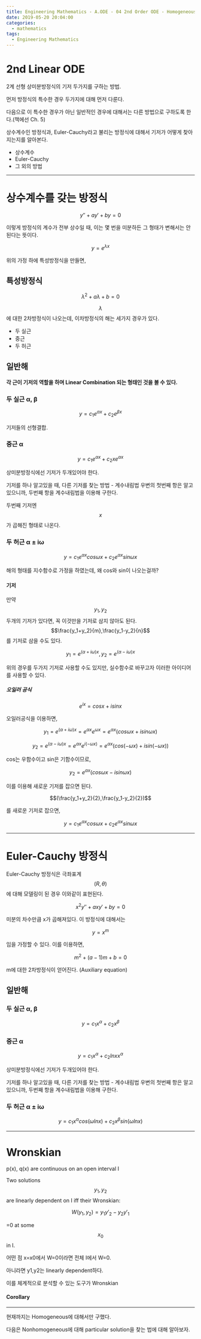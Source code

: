 ```yaml
---
title: Engineering Mathematics - A.ODE - 04 2nd Order ODE - Homogeneous
date: 2019-05-20 20:04:00
categories:
  - mathematics
tags:
  - Engineering Mathematics
---
```


# 2nd Linear ODE

2계 선형 상미분방정식의 기저 두가지를 구하는 방법.

먼저 방정식의 특수한 경우 두가지에 대해 먼저 다룬다.

다음으로 이 특수한 경우가 아닌 일반적인 경우에 대해서는 다른 방법으로 구하도록 한다.(책에선 Ch. 5)

상수계수인 방정식과, Euler-Cauchy라고 불리는 방정식에 대해서 기저가 어떻게 찾아지는지를 알아본다.

- 상수계수
- Euler-Cauchy
- 그 외의 방법

---

# 상수계수를 갖는 방정식

$$y''+ay'+by=0$$

이렇게 방정식의 계수가 전부 상수일 때, 이는 몇 번을 미분하든 그 형태가 변해서는 안된다는 뜻이다.

$$y=e^{\lambda x}$$

위의 가정 하에 특성방정식을 만들면,

## 특성방정식

$${\lambda}^2 + a \lambda + b = 0 $$

$$\lambda$$에 대한 2차방정식이 나오는데, 이차방정식의 해는 세가지 경우가 있다.

- 두 실근
- 중근
- 두 허근

## 일반해

**각 근이 기저의 역할을 하며 Linear Combination 되는 형태인 것을 볼 수 있다.**

### 두 실근 α, β

$$y=c_1 e^{\alpha x} + c_2 e^{\beta x}$$

기저들의 선형결합.

### 중근 α

$$y=c_1 e^{\alpha x} + c_2 x e^{\alpha x}$$

상미분방정식에선 기저가 두개있어야 한다.

기저를 하나 알고있을 때, 다른 기저를 찾는 방법 - 계수내림법
우변의 첫번째 항은 알고 있으니까, 두번째 항을 계수내림법을 이용해 구한다.

두번째 기저엔 $$x$$가 곱해진 형태로 나온다.

### 두 허근 α ± iω

$$y=c_1 e^{\alpha x} cos \omega x + c_2 e^{\alpha x} sin \omega x$$

해의 형태를 지수함수로 가정을 하였는데, 왜 cos와 sin이 나오는걸까?

#### 기저

만약 $$y_1, y_2$$ 두개의 기저가 있다면, 꼭 이것만을 기저로 삼지 않아도 된다.  
$$\frac{y_1+y_2}{m},\frac{y_1-y_2}{n}$$를 기저로 삼을 수도 있다.

$$y_1=e^{(\alpha + i \omega)x},y_2=e^{(\alpha - i \omega)x}$$

위의 경우를 두가지 기저로 사용할 수도 있지만, 실수함수로 바꾸고자 이러한 아이디어를 사용할 수 있다.

##### 오일러 공식

$$e^{ix}=cosx+isinx$$

오일러공식을 이용하면,

$$y_1=e^{(\alpha + i \omega)x}=e^{\alpha x} e^{\omega x}= e^{\alpha x} (cos \omega x + i sin \omega x)$$

$$y_2=e^{(\alpha - i \omega)x}=e^{\alpha x} e^{i(- \omega x)}= e^{\alpha x} (cos (- \omega x) + i sin (- \omega x))$$

cos는 우함수이고 sin은 기함수이므로,

$$y_2= e^{\alpha x} (cos \omega x - i sin  \omega x)$$

이를 이용해 새로운 기저를 잡으면 된다.

$$(\frac{y_1+y_2}{2},\frac{y_1-y_2}{2})$$

를 새로운 기저로 잡으면,

$$y=c_1 e^{\alpha x} cos \omega x + c_2 e^{\alpha x} sin \omega x$$

---

# Euler-Cauchy 방정식

Euler-Cauchy 방정식은 극좌표계 $$(R, \theta)$$에 대해 모델링이 된 경우 이와같이 표현된다.

$$x^2 y'' + a x y' + by = 0$$

미분의 차수만큼 x가 곱해져있다. 이 방정식에 대해서는

$$y=x^m$$

임을 가정할 수 있다. 이를 이용하면,

$$m^2 + (a-1)m + b=0$$

m에 대한 2차방정식이 얻어진다. (Auxiliary equation)

## 일반해

### 두 실근 α, β

$$y=c_1 x^{\alpha} + c_2 x^{\beta}$$

### 중근 α

$$y=c_1 x^{\alpha} + c_2 lnx x^{\alpha}$$

상미분방정식에선 기저가 두개있어야 한다.

기저를 하나 알고있을 때, 다른 기저를 찾는 방법 - 계수내림법
우변의 첫번째 항은 알고 있으니까, 두번째 항을 계수내림법을 이용해 구한다.

### 두 허근 α ± iω

$$y=c_1 x^{\alpha} cos(\omega lnx) + c_2 x^{\beta} sin(\omega lnx)$$

---

# Wronskian

p(x), q(x) are continuous on an open interval I

Two solutions $$y_1,y_2$$ are linearly dependent on I iff their Wronskian:

$$W(y_1,y_2)=y_1y'_2-y_2y'_1$$

=0 at some $$x_0$$ in I.

어떤 점 x=x0에서 W=0이라면 전체 I에서 W=0.

아니라면 y1,y2는 linearly dependent하다.

이를 체계적으로 분석할 수 있는 도구가 Wronskian

#### Corollary

---

현재까지는 Homogeneous에 대해서만 구했다.

다음은 Nonhomogeneous에 대해 particular solution을 찾는 법에 대해 알아보자.

